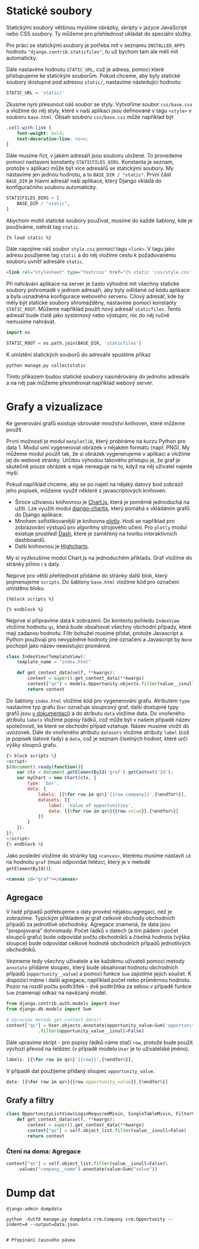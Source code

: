 # Statické soubory

Statickými soubory většinou myslíme obrázky, skripty v jazyce JavaScript nebo CSS soubory. Ty můžeme pro přehlednost ukládat do speciální složky. 

Pro práci se statickými soubory je potřeba mít v seznamu `INSTALLED_APPS` hodnotu `"django.contrib.staticfiles"`, tu už bychom tam ale měli mít automaticky.

Dále nastavíme hodnotu `STATIC_URL`, což je adresa, pomocí které přistupujeme ke statickým souborům. Pokud chceme, aby byly statické soubory dostupné pod adresou `static/`, nastavíme následující hodnotu:

```py
STATIC_URL = 'static/'
```

Zkusme nyní přesunout náš soubor se styly. Vytvoříme soubor `css/base.css` a vložíme do něj styly, které v naší aplikaci jsou definované v tagu `<style>` v souboru `base.html`. Obsah souboru `css/base.css` může například být

```css
.cell-with-link {
    font-weight: bold;
    text-decoration-line: none;
}
```

Dále musíme říct, v jakém adresáři jsou souboru uložené. To provedeme pomocí nastavení konstanty `STATICFILES_DIRS`. Konstanta je seznam, protože v aplikaci může být více adresářů se statickými soubory. My nastavíme jen jednou hodnotu, a to `BASE_DIR / "static"`. První část `BASE_DIR` je hlavní adresář naší aplikace, který Django vkládá do konfiguračního souboru automaticky.

```py
STATICFILES_DIRS = [
    BASE_DIR / "static",
]
```

Abychom mohli statické soubory používat, musíme do každé šablony, kde je používáme, nahrát tag `static`. 

```
{% load static %}
```

Dále napojíme náš soubor `style.css` pomocí tagu `<link>`. V tagu jako adresu použijeme tag `static` a do něj vložíme cestu k požadovanému souboru uvnitř adresáře `static`.

```html
<link rel="stylesheet" type="text/css" href="{% static 'css/style.css' %}">
```

Při nahrávání aplikace na server je často výhodné mít všechny statické soubory pohromadě v jednom adresáři, aby byly odlišené od kódu aplikace a byla usnadněna konfigurace webového serveru. Cílový adresář, kde by měly být statické soubory shromážděny, nastavíme pomocí konstanty `STATIC_ROOT`. Můžeme například použít nový adresář `staticfiles`. Tento adresář bude čistě jako *systémový* nebo *výstupní*, nic do něj ručně nemusíme nahrávat.

```py
import os

STATIC_ROOT = os.path.join(BASE_DIR, 'staticfiles')
```

K umístění statických souborů do adresáře spustíme příkaz

```
python manage.py collectstatic
```

Tímto příkazem budou statické soubory nasměrovány do jednoho adresáře a na něj pak můžeme přesměrovat například webový server.

# Grafy a vizualizace

Ke generování grafů existuje obrovské množství knihoven, které můžeme použít.

První možností je modul `matplotlib`, který probíráme na kurzu Python pro data 1. Modul umí vygenerovat obrázek v nějakém formátu (např. PNG). My můžeme modul použít tak, že si obrázek vygenerujeme v aplikaci a vložíme jej do webové stránky. Určitou výhodou takového přístupu je, že graf je skutečně pouze obrázek a nijak nereaguje na to, když na něj uživatel najede myší. 

Pokud například chceme, aby se po najetí na nějaký datový bod zobrazil jeho popisek, můžeme využít některé z javascriptových knihoven.

- Široce užívanou knihovnou je [Chart.js](https://www.chartjs.org/), která je poměrně jednoduchá na užití. Lze využití modul [django-chartjs](https://github.com/peopledoc/django-chartjs), který pomáhá s vkládáním grafů do Django aplikace.
- Mnohem sofistikovanější je knihovna [plotly](https://plotly.com/). Hodí se například pro zobrazování výstupů pro algoritmy strojového učení. Pro `plotly` modul existuje prostředí [Dash](https://plotly.com/dash/), které je zaměřený na tvorbu interaktivních dashboardů.
- Další knihovnou je [Highcharts](https://www.highcharts.com/).

My si vyzkoušíme modul Chart.js na jednoduchém příkladu. Graf vložíme do stránky přímo i s daty.

Nejprve pro větší přehlednost přidáme do stránky další blok, který pojmenujeme `scripts`. Do šablony `base.html` vložíme kód pro označení umístěno bloku.

```
{%block scripts %}

{% endblock %}
```

Nejprve si připravíme data k zobrazení. Do kontextu pohledu `IndexView` vložíme hodnotu `qs`, která bude obsahovat všechny obchodní případy, které mají zadanou hodnotu. Filtr bohužel musíme přidat, protože Javascript a Python používají pro nevyplněné hodnoty jiné označení a Javascript by `None` pochopil jako název neexistující proměnné.

```py
class IndexView(TemplateView):
    template_name = "index.html"

    def get_context_data(self, **kwargs):
        context = super().get_context_data(**kwargs)
        context["qs"] = models.Opportunity.objects.filter(value__isnull=False)
        return context
```

Do šablony `index.html` vložíme kód pro vygenerování grafu. Atributem `type` nastavíme typ grafu (`bar` označuje sloupcový graf, další dostupné typy grafů jsou [v dokumentaci](https://www.chartjs.org/docs/latest/)) a do atributu `data` vložíme data. Do vnořeného atributu `labels` vložíme popisy řádků, což může být v našem případě název společnosti, ke které se obchodní případ vztahuje. Název musíme vložit do uvozovek. Dále do vnořeného atributu `datasets` vložíme atributy `label` (což je popisek datové řady) a `data`, což je seznam číselných hodnot, které určí výšky sloupců grafu.

```js
{% block scripts %}
<script>
$(document).ready(function(){
    var ctx = document.getElementById('graf').getContext('2d');
    var myChart = new Chart(ctx, {
        type: 'bar',
        data: {
            labels: [{%for row in qs%}'{{row.company}}',{%endfor%}],
            datasets: [{
                label: 'Value of opportunities',
                data: [{%for row in qs%}{{row.value}},{%endfor%}]
            }]
        }
    });
});
</script>
{% endblock %}
```

Jako poslední vložíme do stránky tag `<canvas>`, kterému musíme nastavit `id` na hodnotu `graf` (musí odpovídat řetězci, který je v metodě `getElementById()`).

```html
<canvas id="graf"></canvas>
```

## Agregace

V řadě případů potřebujeme s daty provést nějakou agregaci, než je zobrazíme. Typickým příkladem je graf celkové obchody obchodních případů za jednotlivé obchodníky. Agregace znamená, že data jsou "pospojovaná" dohromady. Počet řádků v datech (a tím pádem i počet sloupců grafu) bude odpovídat počtu obchodníků a číselná hodnota (výška sloupce) bude odpovídat celkové hodnotě obchodních případů jednotlivých obchodníků.

Vezmeme tedy všechny uživatele a ke každému uživateli pomocí metody `annotate` přidáme sloupec, který bude obsahovat hodnotu obchodních případů (`opportunity__value`) a pomocí funkce `Sum` zajistíme jejich součet. K dispozici máme i další agregace, například počet nebo průměrnou hodnotu. Pozor na rozdíl počtu podtržítek - dvě podtržítka za sebou v případě funkce `Sum` znamenají odkaz na navázaný model.

```py
from django.contrib.auth.models import User
from django.db.models import Sum

# Upravíme metodu get_context_data()
context["qs"] = User.objects.annotate(opportunity_value=Sum('opportunity__value'))\
            .filter(opportunity_value__isnull=False)
```

Dále upravíme skript - pro popisy řádků náme stačí `row`, protože bude použit výchozí převod na řetězec (v případě modelu `User` je to uživatelské jméno).

```js
labels: [{%for row in qs%}'{{row}}',{%endfor%}],
```

V případě dat použijeme přidaný sloupec `opportunity_value`.

```js
data: [{%for row in qs%}{{row.opportunity_value}},{%endfor%}]
```

## Grafy a filtry

```py
class OpportunityListView(LoginRequiredMixin, SingleTableMixin, FilterView):
    def get_context_data(self, **kwargs):
        context = super().get_context_data(**kwargs)
        context["qs"] = self.object_list.filter(value__isnull=False)
        return context
```

### Čtení na doma: Agregace 

```py
context["qs"] = self.object_list.filter(value__isnull=False)\
    .values("company__name").annotate(value=Sum("value"))
```

# Dump dat

```
django-admin dumpdata
```

```
python -Xutf8 manage.py dumpdata crm.Company crm.Opportunity --indent=4 --output=data.json


# Přepínání časového pásma

